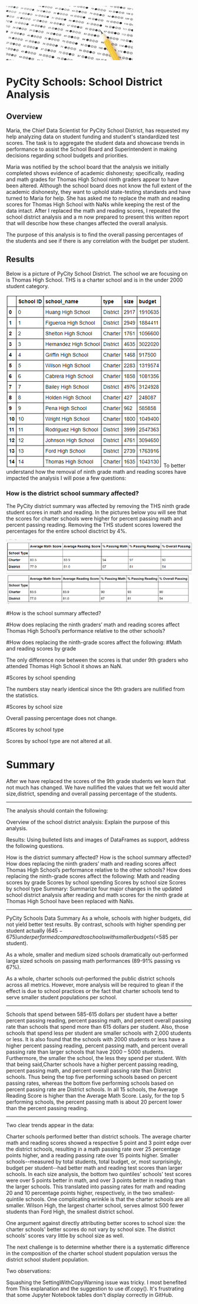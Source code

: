 <img src="Resources/readmeimage2.jpg">

# PyCity Schools: School District Analysis 

## Overview
Maria, the Chief Data Scientist for PyCity School District, has requested my help analyzing data on student funding and student's standardized test scores. The task is to aggregate the student data and showcase trends in performance to assist the School Board and Superintendent in making decisions regarding school budgets and priorities. 

Maria was notified by the school board that the analysis we initially completed shows evidence of academic dishonesty; specifically, reading and math grades for Thomas High School ninth graders appear to have been altered. Although the school board does not know the full extent of the academic dishonesty, they want to uphold state-testing standards and have turned to Maria for help. She has asked me to replace the math and reading scores for Thomas High School with NaNs while keeping the rest of the data intact. After I replaced the math and reading scores, I repeated the school district analysis and a m now prepared to present this written report that will describe how these changes affected the overall analysis. 

The purpose of this analysis is to find the overall passing percentages of the students and see if there is any correlation with the budget per student. 


## Results
Below is a picture of PyCity School District. The school we are focusing on is Thomas High School. THS is a charter school and is in the under 2000 student category.

<img src="Resources/pycity.png">
To better understand how the removal of ninth grade math and reading scores have impacted the analysis I will pose a few questions:

### How is the district school summary affected?

The PyCity district summary was affected by removing the THS ninth grade student scores in math and reading. In the pictures below you will see that the scores for charter schools were higher for percent passing math and percent passing reading. Removing the THS student scores lowered the percentages for the entire school disctrict by 4%. 


<img src="Resources/ninthin.png"> 
<img src="Resources/ninthout.png">


#How is the school summary affected?

#How does replacing the ninth graders’ math and reading scores affect Thomas High School’s performance relative to the other schools?


#How does replacing the ninth-grade scores affect the following: #Math and reading scores by grade

The only difference now between the scores is that under 9th graders who attended Thomas High School it shows an NaN.

#Scores by school spending

The numbers stay nearly identical since the 9th graders are nullified from the statistics.

#Scores by school size

Overall passing percentage does not change.

#Scores by school type

Scores by school type are not altered at all.

# Summary

After we have replaced the scores of the 9th grade students we learn that not much has changed. We have nullified the values that we felt would alter size,district, spending and overall passing percentage of the students.

______________________________________________________________________________

The analysis should contain the following:

Overview of the school district analysis: Explain the purpose of this analysis.

Results: Using bulleted lists and images of DataFrames as support, address the following questions.

How is the district summary affected?
How is the school summary affected?
How does replacing the ninth graders’ math and reading scores affect Thomas High School’s performance relative to the other schools?
How does replacing the ninth-grade scores affect the following:
Math and reading scores by grade
Scores by school spending
Scores by school size
Scores by school type
Summary: Summarize four major changes in the updated school district analysis after reading and math scores for the ninth grade at Thomas High School have been replaced with NaNs.
_____________________________________________________________________________________________________________________________

PyCity Schools Data Summary
As a whole, schools with higher budgets, did not yield better test results. By contrast, schools with higher spending per student actually ($645-675) underperformed compared to schools with smaller budgets (<$585 per student).

As a whole, smaller and medium sized schools dramatically out-performed large sized schools on passing math performances (89-91% passing vs 67%).

As a whole, charter schools out-performed the public district schools across all metrics. However, more analysis will be required to glean if the effect is due to school practices or the fact that charter schools tend to serve smaller student populations per school.

__________________________________________________________________________________________________________________________________________

Schools that spend between 585-615 dollars per student have a better percent passing reading, percent passing math, and percent overall passing rate than schools that spend more than 615 dollars per student. Also, those schools that spend less per student are smaller schools with 2,000 students or less.
It is also found that the schools with 2000 students or less have a higher percent passing reading, percent passing math, and percent overall passing rate than larger schools that have 2000 – 5000 students. Furthermore, the smaller the school, the less they spend per student.
With that being said,Charter schools have a higher percent passing reading, percent passing math, and percent overall passing rate than District schools. Thus being the top five performing schools based on percent passing rates, whereas the bottom five performing schools based on percent passing rate are District schools.
In all 15 schools, the Average Reading Score is higher than the Average Math Score.
Lasly, for the top 5 performing schools, the percent passing math is about 20 percent lower than the percent passing reading.

_________________________________________________________________________________________________________________________________________

Two clear trends appear in the data:

Charter schools performed better than district schools. The average charter math and reading scores showed a respective 5 point and 3 point edge over the district schools, resulting in a math passing rate over 25 percentage points higher, and a reading passing rate over 15 points higher.
Smaller schools--measured by total students, total budget, or, most surprisingly, budget per student--had better math and reading test scores than larger schools. In each size analysis, the bottom two quintiles' schools' test scores were over 5 points better in math, and over 3 points better in reading than the larger schools. This translated into passing rates for math and reading 20 and 10 percentage points higher, respectively, in the two smallest-quintile schools.
One complicating wrinkle is that the charter schools are all smaller. Wilson High, the largest charter school, serves almost 500 fewer students than Ford High, the smallest district school.

One argument against directly attributing better scores to school size: the charter schools' better scores do not vary by school size. The district schools' scores vary little by school size as well.

The next challenge is to determine whether there is a systematic difference in the composition of the charter school student population versus the district school student population.

Two observations:

Squashing the SettingWithCopyWarning issue was tricky. I most benefited from
This explanation and
the suggestion to use df.copy().
It's frustrating that some Jupyter Notebook tables don't display correctly in GitHub.
